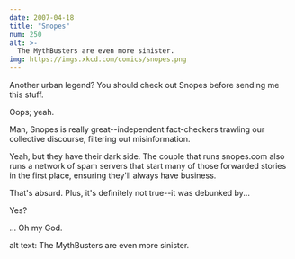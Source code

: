 ```yaml
---
date: 2007-04-18
title: "Snopes"
num: 250
alt: >-
  The MythBusters are even more sinister.
img: https://imgs.xkcd.com/comics/snopes.png
---
```

Another urban legend? You should check out Snopes before sending me this stuff.

Oops; yeah.

Man, Snopes is really great--independent fact-checkers trawling our collective discourse, filtering out misinformation.

Yeah, but they have their dark side. The couple that runs snopes.com also runs a network of spam servers that start many of those forwarded stories in the first place, ensuring they'll always have business.

That's absurd. Plus, it's definitely not true--it was debunked by...

Yes?

... Oh my God.

alt text: The MythBusters are even more sinister.